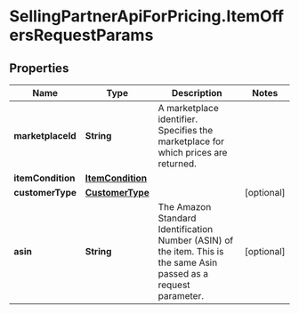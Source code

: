 # SellingPartnerApiForPricing.ItemOffersRequestParams

## Properties

Name | Type | Description | Notes
------------ | ------------- | ------------- | -------------
**marketplaceId** | **String** | A marketplace identifier. Specifies the marketplace for which prices are returned. | 
**itemCondition** | [**ItemCondition**](ItemCondition.md) |  | 
**customerType** | [**CustomerType**](CustomerType.md) |  | [optional] 
**asin** | **String** | The Amazon Standard Identification Number (ASIN) of the item. This is the same Asin passed as a request parameter. | [optional] 


